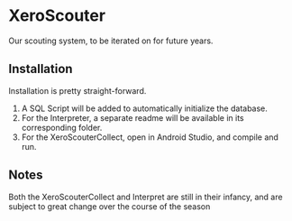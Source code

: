 # XeroScouter

Our scouting system, to be iterated on for future years.

## Installation

Installation is pretty straight-forward.

1. A SQL Script will be added to automatically initialize the database.  
2. For the Interpreter, a separate readme will be available in its corresponding folder.  
3. For the XeroScouterCollect, open in Android Studio, and compile and run.  

## Notes

Both the XeroScouterCollect and Interpret are still in their infancy, and are subject to great change over the course of the season
